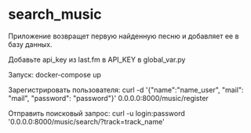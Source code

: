 # search_music

Приложение возвращет первую найденную песню и добавляет ее в базу данных.

Добавьте api_key из last.fm в API_KEY в global_var.py

Запуск: docker-compose up

Зарегистрировать пользователя: curl -d '{"name":"name_user", "mail": "mail", "password": "password"}' 0.0.0.0:8000/music/register

Отправить поисковый запрос: curl -u login:password '0.0.0.0:8000/music/search/?track=track_name'


